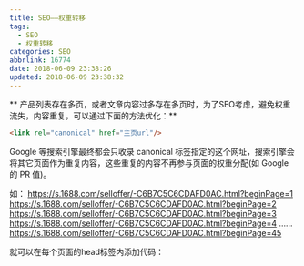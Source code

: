 ```yaml
---
title: SEO——权重转移
tags:
  - SEO
  - 权重转移
categories: SEO
abbrlink: 16774
date: 2018-06-09 23:38:26
updated: 2018-06-09 23:38:32
---
```

** 产品列表存在多页，或者文章内容过多存在多页时，为了SEO考虑，避免权重流失，内容重复，可以通过下面的方法优化：**
``` html
<link rel="canonical" href="主页url"/>
```
Google 等搜索引擎最终都会只收录 canonical 标签指定的这个网址，搜索引擎会将其它页面作为重复内容，这些重复的内容不再参与页面的权重分配(如 Google 的 PR 值)。
<!-- more -->
如：
https://s.1688.com/selloffer/-C6B7C5C6CDAFD0AC.html?beginPage=1
https://s.1688.com/selloffer/-C6B7C5C6CDAFD0AC.html?beginPage=2
https://s.1688.com/selloffer/-C6B7C5C6CDAFD0AC.html?beginPage=3
https://s.1688.com/selloffer/-C6B7C5C6CDAFD0AC.html?beginPage=4
……
https://s.1688.com/selloffer/-C6B7C5C6CDAFD0AC.html?beginPage=45

就可以在每个页面的head标签内添加代码：
<link rel="canonical" href="https://s.1688.com/selloffer/-C6B7C5C6CDAFD0AC.html"/>

